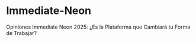 # Immediate-Neon
Opiniones Immediate Neon 2025: ¿Es la Plataforma que Cambiará tu Forma de Trabajar?
